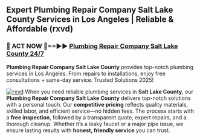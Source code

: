 ## Expert Plumbing Repair Company Salt Lake County Services in Los Angeles | Reliable & Affordable (rxvd)  

<h3>🚿 ACT NOW 🌟==►► <a href="https://tinyurl.com/2ne6vx2x" rel="nofollow">Plumbing Repair Company Salt Lake County 24/7</a></h3>

**Plumbing Repair Company Salt Lake County** provides top-notch plumbing services in Los Angeles. From repairs to installations, enjoy free consultations + same-day service. Trusted Solutions 2025!

[![rxvd](https://i.imgur.com/4PFF4AK.jpeg)](https://tinyurl.com/2ne6vx2x)
When you need reliable plumbing services in **Salt Lake County**, our **Plumbing Repair Company Salt Lake County** delivers top-notch solutions with a personal touch. Our **competitive pricing** reflects quality materials, skilled labor, and efficient service—no hidden fees. The process starts with a **free inspection**, followed by a transparent quote, expert repairs, and a thorough cleanup. Whether it’s a leaky faucet or a major pipe issue, we ensure lasting results with **honest, friendly service** you can trust.